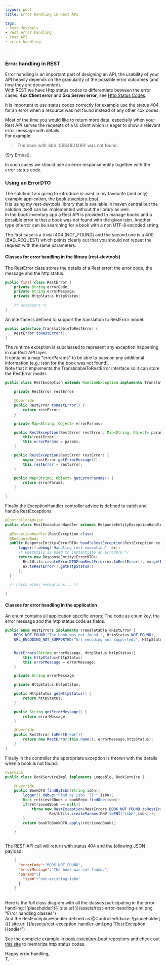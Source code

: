 ```yaml
---
layout: post
title: Error Handling in Rest API

tags:
- rest devtools
- rest error handling
- rest API
- error handling

---
```


### Error handling in REST
Error handling is an important part of designing an API, the
usability of your API heavily depends on the granularity of the possible error outcomes (and how they are documented). <br/>
With REST we have Http status codes to differentiate between the error cases: <strong>4xx Client error</strong> and <strong>5xx Server error</strong>, 
see <a href="http://www.restapitutorial.com/httpstatuscodes.html">Http Status Codes</a>.

It is important to use status codes correctly for example use the status 404 for an error when a resource was not found instead of any other 4xx codes.

Most of the time you would like to return more data, especially when your Rest API serves the requests
of a UI client which is eager to show a relevant error message with details.<br/>
For example: <blockquote>The book with isbn '0684801469' was not found.</blockquote> (Sry Ernest). 

In such cases we should use an error response entity together with the error status code. 

### Using an ErrorDTO
The solution I am going to introduce is used in my favourite (and only) example application, the <a href="https://github.com/tamaslang/book-inventory-boot" target="_blank">book-inventory-boot</a>.<br/>
It is using my rest-devtools library that is available in maven central but the solution itself can be implemented without the library as well. <br/>
In the book inventory app a Rest API is provided to manage books and a possible error is that a book was not found with the given isbn. 
Another type of error can be searching for a book with a non UTF-8 encoded string.

The first case is a trivial 404 (NOT&#95;FOUND) and  the second one is a 400 (BAD&#95;REQUEST) which points clearly out that you should not repeat the request with the same parameters.   

#### Classes for error handling in the library (rest-devtools)
The RestError class stores the details of a Rest error: the error code, the message and the http status. 

```java
public final class RestError {
    private String errorCode;
    private String errorMessage;
    private HttpStatus httpStatus;
    
    /* accessors */
}
```

An interface is defined to support the translation to RestError model.

```java
public interface TranslatableToRestError {
    RestError toRestError();
}
```

The runtime exception is subclassed to represent any exception happening in our Rest API layer. <br/>
It contains a map "errorParams" to be able to pass on any additional information (e.g.: isbn for the book was not found).<br/>
Note that it implements the TranslatableToRestError interface so it can store the RestError model.
 
```java
public class RestException extends RuntimeException implements TranslatableToRestError {

    private RestError restError;

    @Override
    public RestError toRestError() {
        return restError;
    }

    private Map<String, Object> errorParams;

    public RestException(RestError restError, Map<String, Object> params) {
        this(restError);
        this.errorParams = params;
    }

    public RestException(RestError restError) {
        super(restError.getErrorMessage());
        this.restError = restError;
    }

    public Map<String, Object> getErrorParams() {
        return errorParams;
    }

}
```

Finally the ExceptionHandler controller advice is defined to catch and handle RestExceptions

```java
@ControllerAdvice
public class RestExceptionHandler extends ResponseEntityExceptionHandler implements Loggable {
  
  @ExceptionHandler(RestException.class)
  @ResponseBody
  public ResponseEntity<ErrorDTO> handleRestException(RestException ex){
      logger().debug("Handling rest exception", ex);
      /* RestUtils is used to instantiate an ErrorDTO */
      return new ResponseEntity<ErrorDTO>(
        RestUtils.createErrorDTOFromRestError(ex.toRestError(), ex.getErrorParams()), 
        ex.toRestError().getHttpStatus()
      );
  }
  
  /* catch other exceptions... */

}
```

#### Classes for error handling in the application
An enum contains all application specific errors; The code as enum key, the error message and the http status code as fields. 

```java
public enum RestErrors implements TranslatableToRestError {
    BOOK_NOT_FOUND("The book was not found.", HttpStatus.NOT_FOUND),
    URL_ENCODING_NOT_SUPPORTED("Url encoding not supported.", HttpStatus.BAD_REQUEST);


    RestErrors(String errorMessage, HttpStatus httpStatus){
        this.httpStatus=httpStatus;
        this.errorMessage = errorMessage;
    }

    private String errorMessage;

    private HttpStatus httpStatus;

    public HttpStatus getHttpStatus() {
        return httpStatus;
    }

    public String getErrorMessage() {
        return errorMessage;
    }

    @Override
    public RestError toRestError(){
        return new RestError(this.name(), errorMessage,httpStatus);
    }
}
```

Finally in the controller the appropriate exception is thrown with the details when a book is not found:

```java
@Service
public class BookServiceImpl implements Loggable, BookService {

    @Override
    public BookDTO findByIsbn(String isbn){
        logger().debug("Find by isbn '{}'",isbn);
        Book retrievedBook = bookRepo.findOne(isbn);
        if(retrievedBook == null){
            throw new RestException(RestErrors.BOOK_NOT_FOUND.toRestError(),
                    RestUtils.createParams(PNV.toPNV("isbn",isbn)));
        }
        return bookToBookDTO.apply(retrievedBook);

    }
    
```

The REST API call will return with status 404 and the following JSON payload:

```json
    {
      "errorCode":"BOOK_NOT_FOUND",
      "errorMessage":"The book was not found.",
      "params":{
        "isbn":"not-existing-isbn"
      }
    }
```

<br/>
Here is the full class diagram with all the classes participating in the error handling:
![placeholder]({{ site.url }}/assets/rest-error-handling-uml.png "Error handling classes")

<br/>
And the RestExceptionHandler defined as @ControllerAdvice:
![placeholder]({{ site.url }}/assets/rest-exception-handler-uml.png "Rest Exception Handler")

See the complete example in <a href="https://github.com/tamaslang/book-inventory-boot" target="_blank">book-inventory-boot</a> repository 
and check out <a href="http://httpstatusdogs.com/">this site</a> to memorize http status codes.

Happy error handling,<br/>
T.